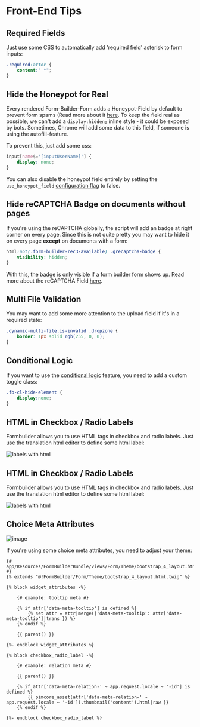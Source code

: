 # Front-End Tips

## Required Fields
Just use some CSS to automatically add 'required field' asterisk to form inputs:

```css
.required:after { 
    content:" *"; 
}
```

## Hide the Honeypot for Real
Every rendered Form-Builder-Form adds a Honeypot-Field by default to prevent form spams (Read more about it [here](./03_SpamProtection.md).
To keep the field real as possible, we can't add a `display:hidden;` inline style - it could be exposed by bots.
Sometimes, Chrome will add some data to this field, if someone is using the autofill-feature.

To prevent this, just add some css:

```css
input[name$='[inputUserName]'] {
    display: none;
}

```

You can also disable the honeypot field entirely by setting the `use_honeypot_field`
[configuration flag](100_ConfigurationFlags.md) to false.

## Hide reCAPTCHA Badge on documents without pages
If you're using the reCAPTCHA globally, the script will add an badge at right corner on every page.
Since this is not quite pretty you may want to hide it on every page **except** on documents with a form:

```css
html:not(.form-builder-rec3-available) .grecaptcha-badge {
    visibility: hidden;
}
```

With this, the badge is only visible if a form builder form shows up. 
Read more about the reCAPTCHA Field [here](./03_SpamProtection.md).

## Multi File Validation 
You may want to add some more attention to the upload field if it's in a required state:

```css
.dynamic-multi-file.is-invalid .dropzone {
    border: 1px solid rgb(255, 0, 0);
}
```

## Conditional Logic 
If you want to use the [conditional logic](./81_ConditionalLogic.md) feature, you need to add a custom toggle class:

```css
.fb-cl-hide-element {
    display:none;
}
```

## HTML in Checkbox / Radio Labels
Formbuilder allows you to use HTML tags in checkbox and radio labels.
Just use the translation html editor to define some html label:

![labels with html](https://user-images.githubusercontent.com/700119/54492883-97453680-48ca-11e9-9abe-d43d1d89a505.png)

## HTML in Checkbox / Radio Labels
Formbuilder allows you to use HTML tags in checkbox and radio labels.
Just use the translation html editor to define some html label:

![labels with html](https://user-images.githubusercontent.com/700119/54492883-97453680-48ca-11e9-9abe-d43d1d89a505.png)

## Choice Meta Attributes
![image](https://user-images.githubusercontent.com/700119/117805038-cb250800-b258-11eb-8d18-e7433381e75f.png)

If you're using some choice meta attributes, you need to adjust your theme:

```twig
{# app/Resources/FormBuilderBundle/views/Form/Theme/bootstrap_4_layout.html.twig #}
{% extends "@!FormBuilder/Form/Theme/bootstrap_4_layout.html.twig" %}

{% block widget_attributes -%}

    {# example: tooltip meta #}
    
    {% if attr['data-meta-tooltip'] is defined %}
        {% set attr = attr|merge({'data-meta-tooltip': attr['data-meta-tooltip']|trans }) %}
    {% endif %}

    {{ parent() }}

{%- endblock widget_attributes %}

{% block checkbox_radio_label -%}

    {# example: relation meta #}
    
    {{ parent() }}
    
    {% if attr['data-meta-relation-' ~ app.request.locale ~ '-id'] is defined %}
        {{ pimcore_asset(attr['data-meta-relation-' ~ app.request.locale ~ '-id']).thumbnail('content').html|raw }}
    {% endif %}

{%- endblock checkbox_radio_label %}
```
